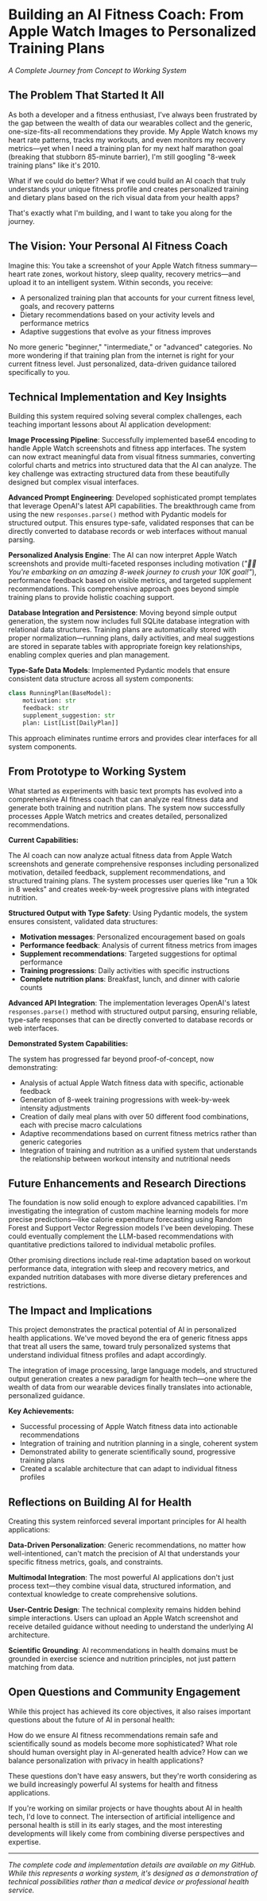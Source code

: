 # Building an AI Fitness Coach: From Apple Watch Images to Personalized Training Plans

*A Complete Journey from Concept to Working System*

## The Problem That Started It All

As both a developer and a fitness enthusiast, I've always been frustrated by the gap between the wealth of data our wearables collect and the generic, one-size-fits-all recommendations they provide. My Apple Watch knows my heart rate patterns, tracks my workouts, and even monitors my recovery metrics—yet when I need a training plan for my next half marathon goal (breaking that stubborn 85-minute barrier), I'm still googling "8-week training plans" like it's 2010.

What if we could do better? What if we could build an AI coach that truly understands your unique fitness profile and creates personalized training and dietary plans based on the rich visual data from your health apps?

That's exactly what I'm building, and I want to take you along for the journey.

## The Vision: Your Personal AI Fitness Coach

Imagine this: You take a screenshot of your Apple Watch fitness summary—heart rate zones, workout history, sleep quality, recovery metrics—and upload it to an intelligent system. Within seconds, you receive:

- A personalized training plan that accounts for your current fitness level, goals, and recovery patterns
- Dietary recommendations based on your activity levels and performance metrics
- Adaptive suggestions that evolve as your fitness improves

No more generic "beginner," "intermediate," or "advanced" categories. No more wondering if that training plan from the internet is right for your current fitness level. Just personalized, data-driven guidance tailored specifically to you.

## Technical Implementation and Key Insights

Building this system required solving several complex challenges, each teaching important lessons about AI application development:

**Image Processing Pipeline**: Successfully implemented base64 encoding to handle Apple Watch screenshots and fitness app interfaces. The system can now extract meaningful data from visual fitness summaries, converting colorful charts and metrics into structured data that the AI can analyze. The key challenge was extracting structured data from these beautifully designed but complex visual interfaces.

**Advanced Prompt Engineering**: Developed sophisticated prompt templates that leverage OpenAI's latest API capabilities. The breakthrough came from using the new `responses.parse()` method with Pydantic models for structured output. This ensures type-safe, validated responses that can be directly converted to database records or web interfaces without manual parsing.

**Personalized Analysis Engine**: The AI can now interpret Apple Watch screenshots and provide multi-faceted responses including motivation (*"🏃‍♂️ You're embarking on an amazing 8-week journey to crush your 10K goal!"*), performance feedback based on visible metrics, and targeted supplement recommendations. This comprehensive approach goes beyond simple training plans to provide holistic coaching support.

**Database Integration and Persistence**: Moving beyond simple output generation, the system now includes full SQLite database integration with relational data structures. Training plans are automatically stored with proper normalization—running plans, daily activities, and meal suggestions are stored in separate tables with appropriate foreign key relationships, enabling complex queries and plan management.

**Type-Safe Data Models**: Implemented Pydantic models that ensure consistent data structure across all system components:
```python
class RunningPlan(BaseModel):
    motivation: str
    feedback: str  
    supplement_suggestion: str
    plan: List[List[DailyPlan]]
```
This approach eliminates runtime errors and provides clear interfaces for all system components.

## From Prototype to Working System

What started as experiments with basic text prompts has evolved into a comprehensive AI fitness coach that can analyze real fitness data and generate both training and nutrition plans. The system now successfully processes Apple Watch metrics and creates detailed, personalized recommendations.

**Current Capabilities:**

The AI coach can now analyze actual fitness data from Apple Watch screenshots and generate comprehensive responses including personalized motivation, detailed feedback, supplement recommendations, and structured training plans. The system processes user queries like "run a 10k in 8 weeks" and creates week-by-week progressive plans with integrated nutrition.

**Structured Output with Type Safety**: Using Pydantic models, the system ensures consistent, validated data structures:
- **Motivation messages**: Personalized encouragement based on goals
- **Performance feedback**: Analysis of current fitness metrics from images
- **Supplement recommendations**: Targeted suggestions for optimal performance  
- **Training progressions**: Daily activities with specific instructions
- **Complete nutrition plans**: Breakfast, lunch, and dinner with calorie counts

**Advanced API Integration**: The implementation leverages OpenAI's latest `responses.parse()` method with structured output parsing, ensuring reliable, type-safe responses that can be directly converted to database records or web interfaces.

**Demonstrated System Capabilities:**

The system has progressed far beyond proof-of-concept, now demonstrating:
- Analysis of actual Apple Watch fitness data with specific, actionable feedback
- Generation of 8-week training progressions with week-by-week intensity adjustments  
- Creation of daily meal plans with over 50 different food combinations, each with precise macro calculations
- Adaptive recommendations based on current fitness metrics rather than generic categories
- Integration of training and nutrition as a unified system that understands the relationship between workout intensity and nutritional needs

## Future Enhancements and Research Directions

The foundation is now solid enough to explore advanced capabilities. I'm investigating the integration of custom machine learning models for more precise predictions—like calorie expenditure forecasting using Random Forest and Support Vector Regression models I've been developing. These could eventually complement the LLM-based recommendations with quantitative predictions tailored to individual metabolic profiles.

Other promising directions include real-time adaptation based on workout performance data, integration with sleep and recovery metrics, and expanded nutrition databases with more diverse dietary preferences and restrictions.

## The Impact and Implications

This project demonstrates the practical potential of AI in personalized health applications. We've moved beyond the era of generic fitness apps that treat all users the same, toward truly personalized systems that understand individual fitness profiles and adapt accordingly.

The integration of image processing, large language models, and structured output generation creates a new paradigm for health tech—one where the wealth of data from our wearable devices finally translates into actionable, personalized guidance.

**Key Achievements:**
- Successful processing of Apple Watch fitness data into actionable recommendations
- Integration of training and nutrition planning in a single, coherent system  
- Demonstrated ability to generate scientifically sound, progressive training plans
- Created a scalable architecture that can adapt to individual fitness profiles

## Reflections on Building AI for Health

Creating this system reinforced several important principles for AI health applications:

**Data-Driven Personalization**: Generic recommendations, no matter how well-intentioned, can't match the precision of AI that understands your specific fitness metrics, goals, and constraints.

**Multimodal Integration**: The most powerful AI applications don't just process text—they combine visual data, structured information, and contextual knowledge to create comprehensive solutions.

**User-Centric Design**: The technical complexity remains hidden behind simple interactions. Users can upload an Apple Watch screenshot and receive detailed guidance without needing to understand the underlying AI architecture.

**Scientific Grounding**: AI recommendations in health domains must be grounded in exercise science and nutrition principles, not just pattern matching from data.

## Open Questions and Community Engagement

While this project has achieved its core objectives, it also raises important questions about the future of AI in personal health:

How do we ensure AI fitness recommendations remain safe and scientifically sound as models become more sophisticated? What role should human oversight play in AI-generated health advice? How can we balance personalization with privacy in health applications?

These questions don't have easy answers, but they're worth considering as we build increasingly powerful AI systems for health and fitness applications.

If you're working on similar projects or have thoughts about AI in health tech, I'd love to connect. The intersection of artificial intelligence and personal health is still in its early stages, and the most interesting developments will likely come from combining diverse perspectives and expertise.

---

*The complete code and implementation details are available on my GitHub. While this represents a working system, it's designed as a demonstration of technical possibilities rather than a medical device or professional health service.*